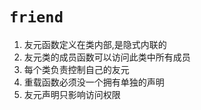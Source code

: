 # `friend`

1. 友元函数定义在类内部,是隐式内联的
2. 友元类的成员函数可以访问此类中所有成员
3. 每个类负责控制自己的友元
4. 重载函数必须没一个拥有单独的声明
5. 友元声明只影响访问权限
